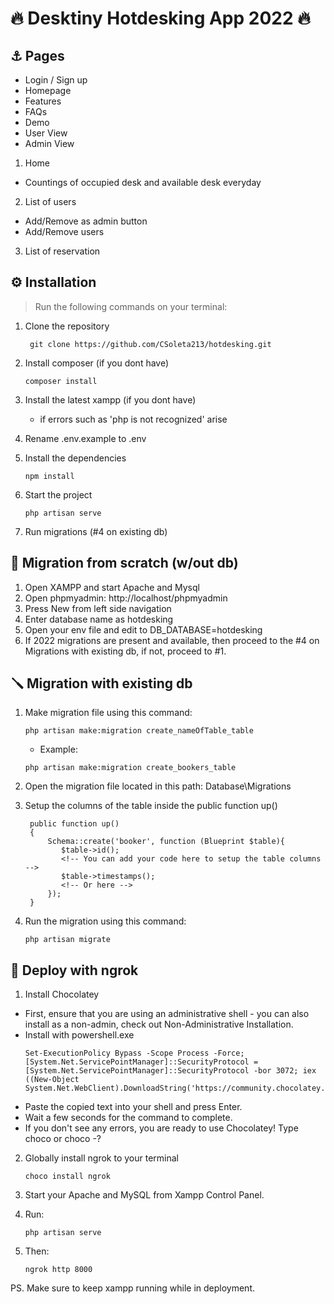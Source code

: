 # 🔥 Desktiny Hotdesking App 2022 🔥

## ⚓ Pages
- Login / Sign up
- Homepage
- Features
- FAQs
- Demo
- User View
- Admin View
1. Home
  - Countings of occupied desk and available desk everyday
2. List of users
  - Add/Remove as admin button
  - Add/Remove users
3. List of reservation

## ⚙️ Installation
> Run the following commands on your terminal:

1. Clone the repository
   ```
    git clone https://github.com/CSoleta213/hotdesking.git
   ```
2. Install composer (if you dont have)
    ```
   composer install
   ```
3. Install the latest xampp (if you dont have)
    - if errors such as 'php is not recognized' arise

4. Rename .env.example to .env
    
5. Install the dependencies
   ```
   npm install
   ```
6. Start the project
   ```
   php artisan serve
   ```

7. Run migrations (#4 on existing db)

## 🔧 Migration from scratch (w/out db)
1. Open XAMPP and start Apache and Mysql
2. Open phpmyadmin: http://localhost/phpmyadmin
3. Press New from left side navigation
4. Enter database name as hotdesking
5. Open your env file and edit to DB_DATABASE=hotdesking
6. If 2022 migrations are present and available, then proceed to the #4 on Migrations with existing db, if not, proceed to #1.

## 🪛 Migration with existing db

1. Make migration file using this command:
   ```
   php artisan make:migration create_nameOfTable_table
   ```

    - Example:
   ```
   php artisan make:migration create_bookers_table
   ```
2. Open the migration file located in this path: Database\Migrations
   
3. Setup the columns of the table inside the public function up()
   ```
    public function up()
    {
        Schema::create('booker', function (Blueprint $table){
           $table->id();
           <!-- You can add your code here to setup the table columns -->
           $table->timestamps();
           <!-- Or here -->
        });
    }
   ```
4. Run the migration using this command:
   ```
   php artisan migrate
   ```
   
## 🛫 Deploy with ngrok

1. Install Chocolatey
 - First, ensure that you are using an administrative shell - you can also install as a non-admin, check out Non-Administrative Installation.
 - Install with powershell.exe
     ```
     Set-ExecutionPolicy Bypass -Scope Process -Force; [System.Net.ServicePointManager]::SecurityProtocol = [System.Net.ServicePointManager]::SecurityProtocol -bor 3072; iex ((New-Object System.Net.WebClient).DownloadString('https://community.chocolatey.org/install.ps1'))
     ```
 - Paste the copied text into your shell and press Enter.
 - Wait a few seconds for the command to complete.
 - If you don't see any errors, you are ready to use Chocolatey! Type choco or choco -?
 
2. Globally install ngrok to your terminal
    ```
    choco install ngrok
    ```

3. Start your Apache and MySQL from Xampp Control Panel.
4. Run:
    ```
    php artisan serve
    ```
5. Then:
    ```
    ngrok http 8000
    ```
PS. Make sure to keep xampp running while in deployment.
